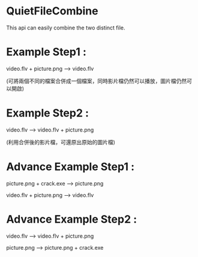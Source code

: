 # QuietFileCombine
This api can easily combine the two distinct file.

# Example Step1 :
video.flv + picture.png --> video.flv

(可將兩個不同的檔案合併成一個檔案，同時影片檔仍然可以播放，圖片檔仍然可以開啟)

# Example Step2 :
video.flv --> video.flv + picture.png

(利用合併後的影片檔，可還原出原始的圖片檔)

# Advance Example Step1 :
picture.png + crack.exe --> picture.png

video.flv + picture.png --> video.flv

# Advance Example Step2 :
video.flv --> video.flv + picture.png

picture.png --> picture.png + crack.exe
